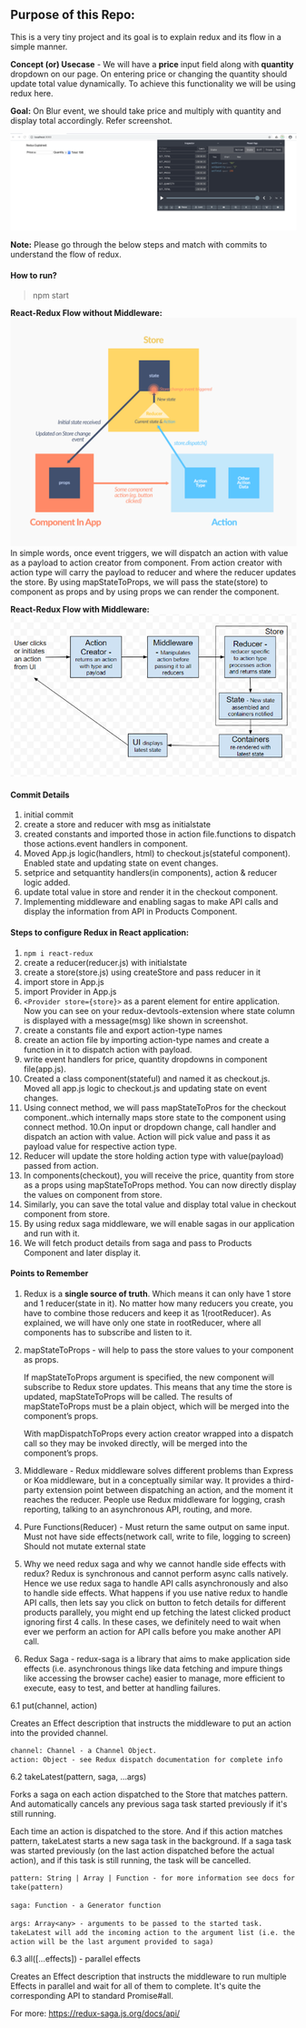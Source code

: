 ## Purpose of this Repo:
This is a very tiny project and its goal is to explain redux and its flow in a simple manner.

__Concept (or) Usecase__ - We will have a __price__ input field along with __quantity__ dropdown on our page. On entering price or changing the quantity should update total value dynamically. To achieve this functionality we will be using redux here.

__Goal:__ On Blur event, we should take price and multiply with quantity and display total accordingly. Refer screenshot.

![screenshot](/screenshots/2.png)

__Note:__ Please go through the below steps and match with commits to understand the flow of redux.

#### How to run?
> npm start

__React-Redux Flow without Middleware:__
![redux-flow](/screenshots/react-redux-flow-state3.png)
In simple words, once event triggers, we will dispatch an action with value as a payload to action creator from component. From action creator with action type will carry the payload to reducer and where the reducer updates the store. By using mapStateToProps, we will pass the state(store) to component as props and by using props we can render the component.

__React-Redux Flow with Middleware:__
![redux-flow-middleware](/screenshots/react-redux-flow-state1.png)

#### Commit Details
1. initial commit
2. create a store and reducer with msg as initialstate
3. created constants and imported those in action file.functions to dispatch those actions.event handlers in component.
4. Moved App.js logic(handlers, html) to checkout.js(stateful component). Enabled state and updating state on event changes.
5. setprice and setquantity handlers(in components), action & reducer logic added.
6. update total value in store and render it in the checkout component.
7. Implementing middleware and enabling sagas to make API calls and display the information from API in Products Component.

#### Steps to configure Redux in React application:
1. `npm i react-redux`
2. create a reducer(reducer.js) with initialstate
3. create a store(store.js) using createStore and pass reducer in it
3. import store in App.js
4. import Provider in App.js
5. `<Provider store={store}>` as a parent element for entire application.
Now you can see on your redux-devtools-extension where state column is displayed with a message(msg) like shown in screenshot.
6. create a constants file and export action-type names
7. create an action file by importing action-type names and create a function in it to dispatch action with payload.
8. write event handlers for price, quantity dropdowns in component file(app.js).
9. Created a class component(stateful) and named it as checkout.js. Moved all app.js logic to checkout.js and updating state on event changes.
10. Using connect method, we will pass mapStateToPros for the checkout component..which internally maps store state to the component using connect method.
10.On input or dropdown change, call handler and dispatch an action with value. Action will pick value and pass it as payload value for respective action type.
11. Reducer will update the store holding action type with value(payload) passed from action.
12. In components(checkout), you will receive the price, quantity from store as a props using mapStateToProps method. You can now directly display the values on component from store.
13. Similarly, you can save the total value and display total value in checkout component from store.
14. By using redux saga middleware, we will enable sagas in our application and run with it.
15. We will fetch product details from saga and pass to Products Component and later display it.



#### Points to Remember
1. Redux is a __single source of truth__. Which means it can only have 1 store and 1 reducer(state in it). No matter how many reducers you create, you have to combine those reducers and keep it as 1(rootReducer). As explained, we will have only one state in rootReducer, where all components has to subscribe and listen to it. 
2. mapStateToProps - will help to pass the store values to your component as props.

    If mapStateToProps argument is specified, the new component will subscribe to Redux store updates. This means that any time the store is updated, mapStateToProps will be called. The results of mapStateToProps must be a plain object, which will be merged into the component’s props.

    With mapDispatchToProps every action creator wrapped into a dispatch call so they may be invoked directly, will be merged into the component’s props.

3. Middleware - Redux middleware solves different problems than Express or Koa middleware, but in a conceptually similar way. It provides a third-party extension point between dispatching an action, and the moment it reaches the reducer. People use Redux middleware for logging, crash reporting, talking to an asynchronous API, routing, and more.
4. Pure Functions(Reducer) - 
    Must return the same output on same input. 
    Must not have side effects(network call, write to file, logging to screen)
    Should not mutate external state
5. Why we need redux saga and why we cannot handle side effects with redux? Redux is synchronous and cannot perform async calls natively. Hence we use redux saga to handle API calls asynchronously and also to handle side effects. What happens if you use native redux to handle API calls, then lets say you click on button to fetch details for different products parallely, you might end up fetching the latest clicked product ignoring first 4 calls. In these cases, we definitely need to wait when ever we perform an action for API calls before you make another API call.
6. Redux Saga - redux-saga is a library that aims to make application side effects (i.e. asynchronous things like data fetching and impure things like accessing the browser cache) easier to manage, more efficient to execute, easy to test, and better at handling failures.

6.1 put(channel, action)

Creates an Effect description that instructs the middleware to put an action into the provided channel.

    channel: Channel - a Channel Object.
    action: Object - see Redux dispatch documentation for complete info 

6.2 takeLatest(pattern, saga, ...args)

Forks a saga on each action dispatched to the Store that matches pattern. And automatically cancels any previous saga task started previously if it's still running.

Each time an action is dispatched to the store. And if this action matches pattern, takeLatest starts a new saga task in the background. If a saga task was started previously (on the last action dispatched before the actual action), and if this task is still running, the task will be cancelled.

    pattern: String | Array | Function - for more information see docs for take(pattern)

    saga: Function - a Generator function

    args: Array<any> - arguments to be passed to the started task. takeLatest will add the incoming action to the argument list (i.e. the action will be the last argument provided to saga)

6.3 all([...effects]) - parallel effects

Creates an Effect description that instructs the middleware to run multiple Effects in parallel and wait for all of them to complete. It's quite the corresponding API to standard Promise#all.

For more: https://redux-saga.js.org/docs/api/